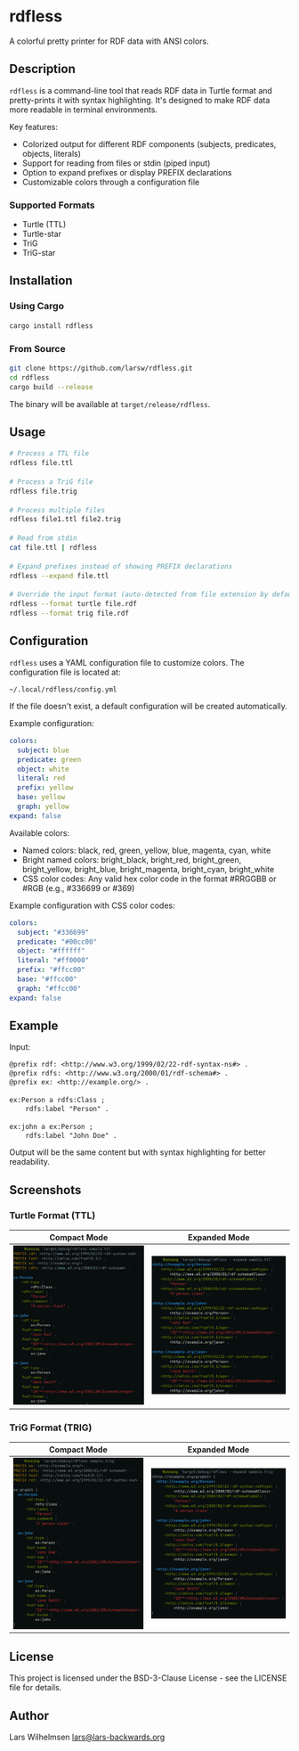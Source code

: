 # rdfless

A colorful pretty printer for RDF data with ANSI colors.

## Description

`rdfless` is a command-line tool that reads RDF data in Turtle format and pretty-prints it with syntax highlighting. It's designed to make RDF data more readable in terminal environments.

Key features:
- Colorized output for different RDF components (subjects, predicates, objects, literals)
- Support for reading from files or stdin (piped input)
- Option to expand prefixes or display PREFIX declarations
- Customizable colors through a configuration file

### Supported Formats
- Turtle (TTL)
- Turtle-star
- TriG
- TriG-star

## Installation

### Using Cargo

```bash
cargo install rdfless
```

### From Source

```bash
git clone https://github.com/larsw/rdfless.git
cd rdfless
cargo build --release
```

The binary will be available at `target/release/rdfless`.

## Usage

```bash
# Process a TTL file
rdfless file.ttl

# Process a TriG file
rdfless file.trig

# Process multiple files
rdfless file1.ttl file2.trig

# Read from stdin
cat file.ttl | rdfless

# Expand prefixes instead of showing PREFIX declarations
rdfless --expand file.ttl

# Override the input format (auto-detected from file extension by default)
rdfless --format turtle file.rdf
rdfless --format trig file.rdf
```

## Configuration

`rdfless` uses a YAML configuration file to customize colors. The configuration file is located at:

```
~/.local/rdfless/config.yml
```

If the file doesn't exist, a default configuration will be created automatically.

Example configuration:

```yaml
colors:
  subject: blue
  predicate: green
  object: white
  literal: red
  prefix: yellow
  base: yellow
  graph: yellow
expand: false
```

Available colors:
- Named colors: black, red, green, yellow, blue, magenta, cyan, white
- Bright named colors: bright_black, bright_red, bright_green, bright_yellow, bright_blue, bright_magenta, bright_cyan, bright_white
- CSS color codes: Any valid hex color code in the format #RRGGBB or #RGB (e.g., #336699 or #369)

Example configuration with CSS color codes:

```yaml
colors:
  subject: "#336699"
  predicate: "#00cc00"
  object: "#ffffff"
  literal: "#ff0000"
  prefix: "#ffcc00"
  base: "#ffcc00"
  graph: "#ffcc00"
expand: false
```

## Example

Input:
```turtle
@prefix rdf: <http://www.w3.org/1999/02/22-rdf-syntax-ns#> .
@prefix rdfs: <http://www.w3.org/2000/01/rdf-schema#> .
@prefix ex: <http://example.org/> .

ex:Person a rdfs:Class ;
    rdfs:label "Person" .

ex:john a ex:Person ;
    rdfs:label "John Doe" .
```

Output will be the same content but with syntax highlighting for better readability.

## Screenshots

### Turtle Format (TTL)

Compact Mode | Expanded Mode
:----------:|:------------:
![Turtle Compact](assets/sample-ttl-compact.png) | ![Turtle Expanded](assets/sample-ttl-expanded.png)

### TriG Format (TRIG)

Compact Mode | Expanded Mode
:----------:|:------------:
![TriG Compact](assets/sample-trig-compact.png) | ![TriG Expanded](assets/sample-trig-expanded.png)

## License

This project is licensed under the BSD-3-Clause License - see the LICENSE file for details.

## Author

Lars Wilhelmsen <lars@lars-backwards.org>
